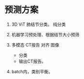 # 预测方案

1. 3D ViT 肺结节分类。  纯分类

2. 机器学习预处理、根据结节大小预筛
3. 多模态  CT报告 对齐 图像
   - 分类
   - 输出CT报告。
4. batch内，类别平衡。

